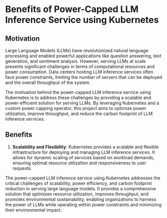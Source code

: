 # Benefits of Power-Capped LLM Inference Service using Kubernetes

## Motivation

Large Language Models (LLMs) have revolutionized natural language processing and enabled powerful applications like
question answering, text generation, and sentiment analysis. However, serving LLMs at scale presents significant
challenges in terms of computational resources and power consumption. Data centers hosting LLM inference services often
face power constraints, limiting the number of servers that can be deployed and the overall throughput of the system.

The motivation behind the power-capped LLM inference service using Kubernetes is to address these challenges by
providing a scalable and power-efficient solution for serving LLMs. By leveraging Kubernetes and a custom power capping
operator, this project aims to optimize power utilization, improve throughput, and reduce the carbon footprint of LLM
inference services.

## Benefits

1. **Scalability and Flexibility**: Kubernetes provides a scalable and flexible infrastructure for deploying and
   managing LLM inference services. It allows for dynamic scaling of services based on workload demands, ensuring
   optimal resource utilization and responsiveness to user requests.

The power-capped LLM inference service using Kubernetes addresses the critical challenges of scalability, power
efficiency, and carbon footprint reduction in serving large language models. It provides a comprehensive solution that
optimizes resource utilization, improves throughput, and promotes environmental sustainability, enabling organizations
to harness the power of LLMs while operating within power constraints and minimizing their environmental impact.

